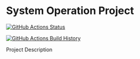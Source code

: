 # System Operation Project

[![GitHub Actions Status](https://github.com/Dominic/System.WebAPI/workflows/Build/badge.svg?branch=main)](https://github.com/Dominic/System.WebAPI/actions)

[![GitHub Actions Build History](https://buildstats.info/github/chart/Dominic/System.WebAPI?branch=main&includeBuildsFromPullRequest=false)](https://github.com/Dominic/System.WebAPI/actions)

Project Description

